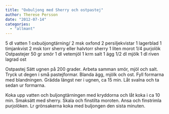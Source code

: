 ```yaml
---
title: "Oxbuljong med Sherry och ostpastej"
author: Therese Persson
date: "2012-07-14"
categories: 
  - "allmant"
---
```


5 dl vatten 1 oxbuöjongtärning/ 2 msk oxfond 2 persiljekvistar 1 lagerblad 1 timjankvist 2 msk torr sherry eller halvtorr sherry 1 liten morot 1/4 purjolök Ostpastejer 50 gr smör 1 dl vetemjöl 1 krm salt 1 ägg 1/2 dl mjölk 1 dl riven lagrad ost

Ostpastej Sätt ugnen på 200 grader. Arbeta samman smör, mjöl och salt. Tryck ut degen i små pastejformar. Blanda ägg, mjölk och ost. Fyll formarna med blandningen. Grädda längst ner i ugnen, ca 15 min. Låt svalna och ta sedan ur formarna.

Koka upp vatten och buljongtärningen med kryddorna och låt koka i ca 10 min. Smaksätt med sherry. Skala och finstilta moroten. Ansa och finstrimla purjolöken. Lr grönsakerna koka med buljongen den sista minuten.
